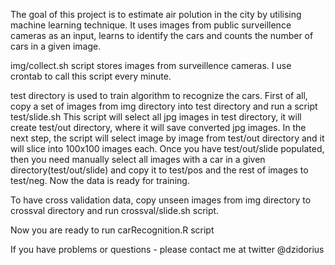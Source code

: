 The goal of this project is to estimate air polution in the city by utilising machine learning technique. It uses images from public surveillence cameras as an input, learns to identify the cars and counts the number of cars in a given image.

img/collect.sh script stores images from surveillence cameras. I use crontab to call this script every minute.

test directory is used to train algorithm to recognize the cars. First of all, copy a set of images from img directory into test directory and run a script test/slide.sh This script will select all jpg images in test directory, it will create test/out directory, where it will save converted jpg images. In the next step, the script will select image by image from test/out directory and it will slice into 100x100 images each. 
Once you have test/out/slide populated, then you need manually select all images with a car in a given directory(test/out/slide) and copy it to test/pos and the rest of images to test/neg.
Now the data is ready for training. 

To have cross validation data, copy unseen images from img directory to crossval directory and run crossval/slide.sh script. 

Now you are ready to run carRecognition.R script

If you have problems or questions - please contact me at twitter @dzidorius
